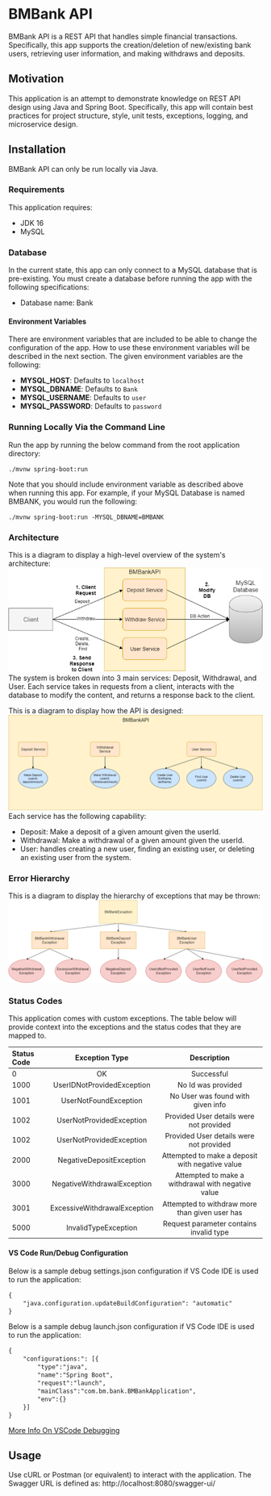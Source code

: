 # BMBank API
BMBank API is a REST API that handles simple financial transactions. Specifically, this app supports the creation/deletion of new/existing bank users, retrieving user information, and making withdraws and deposits.

## Motivation
This application is an attempt to demonstrate knowledge on REST API design using Java and Spring Boot. Specifically, this app will contain best practices for project structure, style, unit tests, exceptions, logging, and microservice design.

## Installation
BMBank API can only be run locally via Java.

### Requirements
This application requires:
- JDK 16
- MySQL

### Database
In the current state, this app can only connect to a MySQL database that is pre-existing. You must create a database before running the app with the following specifications:
- Database name: Bank

#### Environment Variables
There are environment variables that are included to be able to change the configuration of the app. How to use these environment variables will be described in the next section. The given environment variables are the following:
- **MYSQL_HOST**: Defaults to `localhost`
- **MYSQL_DBNAME**: Defaults to `Bank`
- **MYSQL_USERNAME**: Defaults to `user`
- **MYSQL_PASSWORD**: Defaults to `password`

### Running Locally Via the Command Line
Run the app by running the below command from the root application directory:
```
./mvnw spring-boot:run
```
Note that you should include environment variable as described above when running this app. For example, if your MySQL Database is named BMBANK, you would run the following:
```
./mvnw spring-boot:run -MYSQL_DBNAME=BMBANK
```

### Architecture
This is a diagram to display a high-level overview of the system's architecture:
![System Architecture](src\main\java\com\bm\bank\assets\HighLevelDiagram.png)
</br>
The system is broken down into 3 main services: Deposit, Withdrawal, and User. Each service takes in requests from a client, interacts with the database to modify the content, and returns a response back to the client.

This is a diagram to display how the API is designed:
![API Architecture](src\main\java\com\bm\bank\assets\APIDiagram.png)
Each service has the following capability:
- Deposit: Make a deposit of a given amount given the userId.
- Withdrawal: Make a withdrawal of a given amount given the userId.
- User: handles creating a new user, finding an existing user, or deleting an existing user from the system.

### Error Hierarchy
This is a diagram to display the hierarchy of exceptions that may be thrown:
![Error Hierarchy](src\main\java\com\bm\bank\assets\ExceptionDiagram.png)

### Status Codes
This application comes with custom exceptions. The table below will provide context into the exceptions and the status codes that they are mapped to.

| Status Code       | Exception Type               | Description                                        |
| :---------------- | :--------------------------: | :------------------------------------------------: | 
| 0                 | OK                           | Successful                                         |
| 1000              | UserIDNotProvidedException   | No Id was provided                                 |
| 1001              | UserNotFoundException        | No User was found with given info                  |
| 1002              | UserNotProvidedException     | Provided User details were not provided            |
| 1002              | UserNotProvidedException     | Provided User details were not provided            |
| 2000              | NegativeDepositException     | Attempted to make a deposit with negative value    |
| 3000              | NegativeWithdrawalException  | Attempted to make a withdrawal with negative value |
| 3001              | ExcessiveWithdrawalException | Attempted to withdraw more than given user has     |
| 5000              | InvalidTypeException         | Request parameter contains invalid type            |

#### VS Code Run/Debug Configuration
Below is a sample debug settings.json configuration if VS Code IDE is used to run the application:
```
{
    "java.configuration.updateBuildConfiguration": "automatic"
}
```
Below is a sample debug launch.json configuration if VS Code IDE is used to run the application:
```
{
    "configurations:": [{
        "type":"java",
        "name":"Spring Boot",
        "request":"launch",
        "mainClass":"com.bm.bank.BMBankApplication",
        "env":{}
    }]
}
```

[More Info On VSCode Debugging](https://code.visualstudio.com/docs/editor/debugging)

## Usage
Use cURL or Postman (or equivalent) to interact with the application.
The Swagger URL is defined as: http://localhost:8080/swagger-ui/
